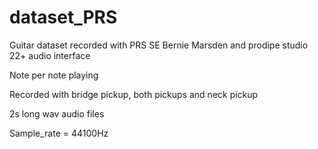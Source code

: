 # dataset_PRS
Guitar dataset recorded with PRS SE Bernie Marsden and prodipe studio 22+ audio interface

Note per note playing

Recorded with bridge pickup, both pickups and neck pickup
 
2s long wav audio files

Sample_rate = 44100Hz
